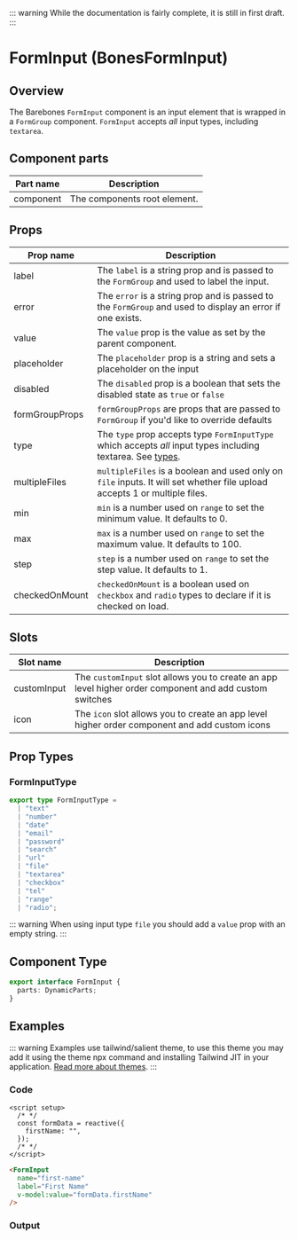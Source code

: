 <script setup>
  import { reactive } from 'vue';

  import BonesInput from '@barebones/components/FormInput/FormInput.vue';

  const formData = reactive({
    firstName: "",
  });
</script>

::: warning
While the documentation is fairly complete, it is still in first draft.
:::

# FormInput (BonesFormInput)

## Overview
The Barebones `FormInput` component is an input element that is wrapped in a `FormGroup` component. `FormInput` accepts *all* input types, including `textarea`.

## Component parts

| Part name | Description |
|-----------|-------------|
| component | The components root element. |

## Props

| Prop name | Description |
|-----------|-------------|
| label |  The `label` is a string prop and is passed to the `FormGroup` and used to label the input.|
| error |   The `error` is a string prop and is passed to the `FormGroup` and used to display an error if one exists. |
| value |  The `value` prop is the value as set by the parent component. |
| placeholder |  The `placeholder` prop is a string and sets a placeholder on the input |
| disabled |  The `disabled` prop is a boolean that sets the disabled state as `true` or `false` |
| formGroupProps |  `formGroupProps` are props that are passed to `FormGroup` if you'd like to override defaults |
| type |  The `type` prop accepts type `FormInputType` which accepts *all* input types including textarea. See [types](/guide/components/form-input.html#prop-types).|
| multipleFiles | `multipleFiles` is a boolean and used only on `file` inputs. It will set whether file upload accepts 1 or multiple files. |
| min |  `min` is a number used on `range` to set the minimum value. It defaults to 0. |
| max |  `max` is a number used on `range` to set the maximum value. It defaults to 100. |
| step | `step` is a number used on `range` to set the step value. It defaults to 1. |
| checkedOnMount | `checkedOnMount` is a boolean used on `checkbox` and `radio` types to declare if it is checked on load. |


## Slots

| Slot name | Description |
|-----------|-------------|
| customInput | The `customInput` slot allows you to create an app level higher order component and add custom switches |
| icon | The `icon` slot allows you to create an app level higher order component and add custom icons |

## Prop Types

### FormInputType

```ts
export type FormInputType =
  | "text"
  | "number"
  | "date"
  | "email"
  | "password"
  | "search"
  | "url"
  | "file"
  | "textarea"
  | "checkbox"
  | "tel"
  | "range"
  | "radio";
```

::: warning
When using input type `file` you should add a `value` prop with an empty string.
:::


## Component Type

```ts
export interface FormInput {
  parts: DynamicParts;
}
```

## Examples

::: warning
Examples use tailwind/salient theme, to use this theme you may add it using the theme npx command and installing Tailwind JIT in your application. [Read more about themes](/guide/themes.html).
:::

### Code
```vue
<script setup>
  /* */
  const formData = reactive({
    firstName: "",
  });
  /* */
</script>
```
```html
<FormInput 
  name="first-name" 
  label="First Name" 
  v-model:value="formData.firstName" 
/>
```

### Output
<br/>
<BonesInput name="first-name" label="First Name" v-model:value="formData.firstName" />